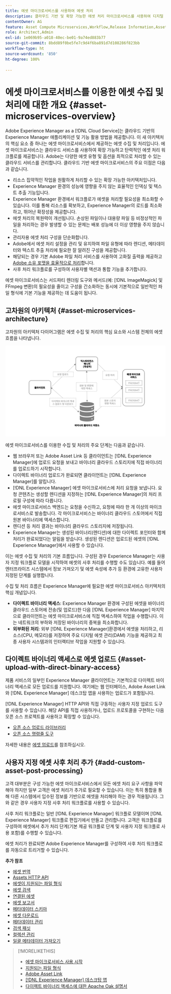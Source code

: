 ```yaml
---
title: 에셋 마이크로서비스를 사용하여 에셋 처리
description: 클라우드 기반 및 확장 가능한 에셋 처리 마이크로서비스를 사용하여 디지털 에셋을 처리합니다.
contentOwner: AG
feature: Asset Compute Microservices,Workflow,Release Information,Asset Processing
role: Architect,Admin
exl-id: 1e069b95-a018-40ec-be01-9a74ed883b77
source-git-commit: 8bdd89f0be5fe7c9d4f6ba891d7d108286f823bb
workflow-type: ht
source-wordcount: '850'
ht-degree: 100%

---
```


# 에셋 마이크로서비스를 이용한 에셋 수집 및 처리에 대한 개요 {#asset-microservices-overview}

Adobe Experience Manager as a [!DNL Cloud Service]는 클라우드 기반의 Experience Manager 애플리케이션 및 기능 활용 방법을 제공합니다. 이 새 아키텍처의 핵심 요소 중 하나는 에셋 마이크로서비스에서 제공하는 에셋 수집 및 처리입니다. 에셋 마이크로서비스는 클라우드 서비스를 사용하여 확장 가능하고 탄력적인 에셋 처리 워크플로를 제공합니다. Adobe는 다양한 에셋 유형 및 옵션을 최적으로 처리할 수 있는 클라우드 서비스를 관리합니다. 클라우드 기반 에셋 마이크로서비스의 주요 이점은 다음과 같습니다.

* 리소스 집약적인 작업을 원활하게 처리할 수 있는 확장 가능한 아키텍처입니다.
* Experience Manager 환경의 성능에 영향을 주지 않는 효율적인 인덱싱 및 텍스트 추출 기능입니다.
* Experience Manager 환경에서 워크플로가 에셋을 처리할 필요성을 최소화할 수 있습니다. 이를 통해 리소스를 확보하고, Experience Manager의 로드를 최소화하고, 뛰어난 확장성을 제공합니다.
* 에셋 처리의 복원력이 개선됩니다. 손상된 파일이나 대용량 파일 등 비정상적인 파일을 처리하는 경우 발생할 수 있는 문제는 배포 성능에 더 이상 영향을 주지 않습니다.
* 관리자용 에셋 처리 구성을 단순화합니다.
* Adobe에서 에셋 처리 설정을 관리 및 유지하여 파일 유형에 따라 렌디션, 메타데이터와 텍스트 추출 처리에 필요한 잘 알려진 구성을 제공합니다.
* 해당되는 경우 기본 Adobe 파일 처리 서비스를 사용하여 고화질 출력을 제공하고 [Adobe 소유 포맷을 효율적으로 처리](file-format-support.md)합니다.
* 사후 처리 워크플로를 구성하여 사용자별 액션과 통합 기능을 추가합니다.

에셋 마이크로서비스는 서드파티 렌더링 도구와 메서드(예: [!DNL ImageMagick] 및 FFmpeg 변환)의 필요성을 줄이고 구성을 간소화하는 동시에 기본적으로 일반적인 파일 형식에 기본 기능을 제공하는 데 도움이 됩니다.

## 고차원의 아키텍처 {#asset-microservices-architecture}

고차원의 아키텍처 다이어그램은 에셋 수집 및 처리의 핵심 요소와 시스템 전체의 에셋 흐름을 나타냅니다.

<!-- Proposed DRAFT diagram for asset microservices overview - see section "Asset processing - high-level diagram" in the PPTX deck

https://adobe-my.sharepoint.com/personal/gklebus_adobe_com/_layouts/15/guestaccess.aspx?guestaccesstoken=jexDC5ZnepXSt6dTPciH66TzckS1BPEfdaZuSgHugL8%3D&docid=2_1ec37f0bd4cc74354b4f481cd420e07fc&rev=1&e=CdgElS
-->

![에셋 마이크로서비스를 이용한 에셋 수집 및 처리](assets/asset-microservices-overview.png "에셋 마이크로서비스를 이용한 에셋 수집 및 처리")

에셋 마이크로서비스를 이용한 수집 및 처리의 주요 단계는 다음과 같습니다.

* 웹 브라우저 또는 Adobe Asset Link 등 클라이언트는 [!DNL Experience Manager]에 업로드 요청을 보내고 바이너리 클라우드 스토리지에 직접 바이너리를 업로드하기 시작합니다.
* 다이렉트 바이너리 업로드가 완료되면 클라이언트는 [!DNL Experience Manager]를 알립니다.
* [!DNL Experience Manager] 에셋 마이크로서비스에 처리 요청을 보냅니다. 요청 콘텐츠는 생성할 렌디션을 지정하는 [!DNL Experience Manager]의 처리 프로필 구성에 따라 다릅니다.
* 에셋 마이크로서비스 백엔드는 요청을 수신하고, 요청에 따라 한 개 이상의 마이크로서비스로 발송합니다. 각 마이크로서비스는 바이너리 클라우드 스토어에서 직접 원본 바이너리에 액세스합니다.
* 렌디션 등 처리 결과는 바이너리 클라우드 스토리지에 저장됩니다.
* Experience Manager는 생성된 바이너리(렌디션)에 대한 다이렉트 포인터와 함께 처리가 완료되었다는 알림을 받습니다. 생성된 렌디션은 업로드된 에셋의 [!DNL Experience Manager]에서 사용할 수 있습니다.

이는 에셋 수집 및 처리의 기본 흐름입니다. 구성된 경우 Experience Manager는 사용자 지정 워크플로 모델을 시작하여 에셋의 사후 처리를 수행할 수도 있습니다. 예를 들어 엔터프라이즈 시스템에서 정보 가져오기 및 에셋 속성에 추가 등 환경에 고유한 사용자 지정된 단계를 실행합니다.

수집 및 처리 흐름은 Experience Manager에 필요한 에셋 마이크로서비스 아키텍처의 핵심 개념입니다.

* **다이렉트 바이너리 액세스**: Experience Manager 환경에 구성된 에셋을 바이너리 클라우드 스토어에 전송(및 업로드)한 다음 [!DNL Experience Manager] 마지막으로 클라이언트는 에셋 마이크로서비스에 직접 액세스하여 작업을 수행합니다. 이는 네트워크의 부하와 저장된 바이너리의 중복을 최소화합니다.
* **외부화된 처리**: 외부 [!DNL Experience Manager]환경에서 에셋을 처리하고, 리소스(CPU, 메모리)를 저장하여 주요 디지털 에셋 관리(DAM) 기능을 제공하고 최종 사용자 시스템과의 인터랙티브 작업을 지원할 수 있습니다.

## 다이렉트 바이너리 액세스로 에셋 업로드 {#asset-upload-with-direct-binary-access}

제품 서비스의 일부인 Experience Manager 클라이언트는 기본적으로 다이렉트 바이너리 액세스로 모든 업로드를 지원합니다. 여기에는 웹 인터페이스, Adobe Asset Link와 [!DNL Experience Manager] 데스크탑 앱을 사용하는 업로드가 포함됩니다.

[!DNL Experience Manager] HTTP API와 직접 구동하는 사용자 지정 업로드 도구를 사용할 수 있습니다. 해당 API를 직접 사용하거나, 업로드 프로토콜을 구현하는 다음 오픈 소스 프로젝트를 사용하고 확장할 수 있습니다.

* [오픈 소스 업로드 라이브러리](https://github.com/adobe/aem-upload)
* [오픈 소스 명령줄 도구](https://github.com/adobe/aio-cli-plugin-aem)

자세한 내용은 [에셋 업로드](add-assets.md)를 참조하십시오.

## 사용자 지정 에셋 사후 처리 추가 {#add-custom-asset-post-processing}

고객 대부분은 구성 가능한 에셋 마이크로서비스에서 모든 에셋 처리 요구 사항을 파악해야 하지만 일부 고객은 에셋 처리가 추가로 필요할 수 있습니다. 이는 특히 통합을 통해 다른 시스템에서 입수된 정보를 기반으로 에셋을 처리해야 하는 경우 적용됩니다. 그와 같은 경우 사용자 지정 사후 처리 워크플로를 사용할 수 있습니다.

사후 처리 워크플로는 일반 [!DNL Experience Manager] 워크플로 모델이며 [!DNL Experience Manager] 워크플로 편집기에서 만들고 관리합니다. 고객은 워크플로를 구성하여 에셋에서 추가 처리 단계(기본 제공 워크플로 단계 및 사용자 지정 워크플로 사용 포함)를 수행할 수 있습니다.

에셋 처리가 완료되면 Adobe Experience Manager를 구성하여 사후 처리 워크플로를 자동으로 트리거할 수 있습니다.

<!-- TBD asgupta, Engg: Create some asset-microservices-data-flow-diagram.
-->

**추가 참조**

* [에셋 번역](translate-assets.md)
* [Assets HTTP API](mac-api-assets.md)
* [에셋이 지원되는 파일 형식](file-format-support.md)
* [에셋 검색](search-assets.md)
* [연결된 에셋](use-assets-across-connected-assets-instances.md)
* [에셋 보고서](asset-reports.md)
* [메타데이터 스키마](metadata-schemas.md)
* [에셋 다운로드](download-assets-from-aem.md)
* [메타데이터 관리](manage-metadata.md)
* [검색 패싯](search-facets.md)
* [컬렉션 관리](manage-collections.md)
* [일괄 메타데이터 가져오기](metadata-import-export.md)

>[!MORELIKETHIS]
>
>* [에셋 마이크로서비스 사용 시작](asset-microservices-configure-and-use.md)
>* [지원되는 파일 형식](file-format-support.md)
>* [Adobe Asset Link](https://helpx.adobe.com/kr/enterprise/using/adobe-asset-link.html)
>* [[!DNL Experience Manager] 데스크탑 앱](https://experienceleague.adobe.com/docs/experience-manager-desktop-app/using/introduction.html)
>* [다이렉트 바이너리 액세스에 대한 Apache Oak 설명서](https://jackrabbit.apache.org/oak/docs/features/direct-binary-access.html)


